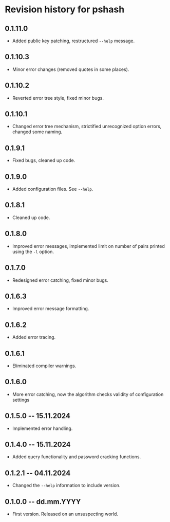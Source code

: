 # Revision history for pshash

## 0.1.11.0

* Added public key patching, restructured `--help` message.

## 0.1.10.3

* Minor error changes (removed quotes in some places).

## 0.1.10.2

* Reverted error tree style, fixed minor bugs.

## 0.1.10.1

* Changed error tree mechanism, strictified unrecognized option errors, changed some naming.

## 0.1.9.1

* Fixed bugs, cleaned up code.

## 0.1.9.0

* Added configuration files. See `--help`.

## 0.1.8.1

* Cleaned up code.

## 0.1.8.0

* Improved error messages, implemented limit on number of pairs printed using the `-l` option.

## 0.1.7.0

* Redesigned error catching, fixed minor bugs.

## 0.1.6.3

* Improved error message formatting.

## 0.1.6.2

* Added error tracing.

## 0.1.6.1

* Eliminated compiler warnings.

## 0.1.6.0

* More error catching, now the algorithm checks validity of configuration settings

## 0.1.5.0 -- 15.11.2024

* Implemented error handling.

## 0.1.4.0 -- 15.11.2024

* Added query functionality and password cracking functions.

## 0.1.2.1 -- 04.11.2024

* Changed the `--help` information to include version.

## 0.1.0.0 -- dd.mm.YYYY

* First version. Released on an unsuspecting world.
